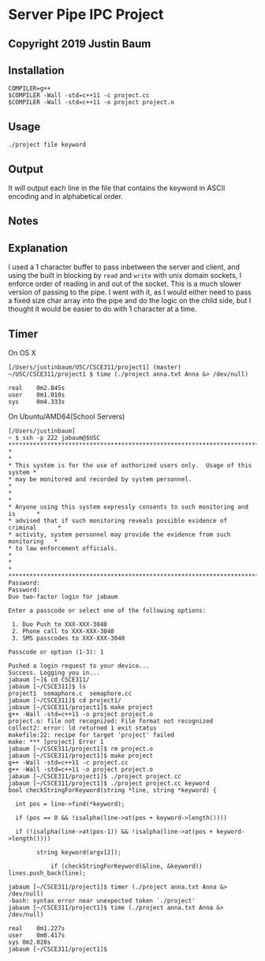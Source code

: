 # Server Pipe IPC Project

## Copyright 2019 Justin Baum

## Installation

```
COMPILER=g++
$COMPILER -Wall -std=c++11 -c project.cc
$COMPILER -Wall -std=c++11 -o project project.o
```

## Usage

```
./project file keyword
```

## Output

It will output each line in the file that contains the keyword in ASCII encoding and in alphabetical order.

## Notes

## Explanation

I used a 1 character buffer to pass inbetween the server and client, and using the built in blocking by `read` and `write` with unix domain sockets, I enforce order of reading in and out of the socket. This is a much slower version of passing to the pipe. I went with it, as I would either need to pass a fixed size char array into the pipe and do the logic on the child side, but I thought it would be easier to do with 1 character at a time.

## Timer

On OS X

```
[/Users/justinbaum/USC/CSCE311/project1] (master)
~/USC/CSCE311/project1 $ time (./project anna.txt Anna &> /dev/null)

real    0m2.845s
user    0m1.010s
sys     0m4.333s
```

On Ubuntu/AMD64(School Servers)

```
[/Users/justinbaum]
~ $ ssh -p 222 jabaum@$USC
******************************************************************************
*                                                                            *
* This system is for the use of authorized users only.  Usage of this system *
* may be monitored and recorded by system personnel.                         *
*                                                                            *
* Anyone using this system expressly consents to such monitoring and is      *
* advised that if such monitoring reveals possible evidence of criminal      *
* activity, system personnel may provide the evidence from such monitoring   *
* to law enforcement officials.                                              *
*                                                                            *
******************************************************************************
Password:
Password:
Duo two-factor login for jabaum

Enter a passcode or select one of the following options:

 1. Duo Push to XXX-XXX-3040
 2. Phone call to XXX-XXX-3040
 3. SMS passcodes to XXX-XXX-3040

Passcode or option (1-3): 1

Pushed a login request to your device...
Success. Logging you in...
jabaum [~]$ cd CSCE311/
jabaum [~/CSCE311]$ ls
project1  semaphore.c  semaphore.cc
jabaum [~/CSCE311]$ cd project1/
jabaum [~/CSCE311/project1]$ make project
g++ -Wall -std=c++11 -o project project.o
project.o: file not recognized: File format not recognized
collect2: error: ld returned 1 exit status
makefile:22: recipe for target 'project' failed
make: *** [project] Error 1
jabaum [~/CSCE311/project1]$ rm project.o
jabaum [~/CSCE311/project1]$ make project
g++ -Wall -std=c++11 -c project.cc
g++ -Wall -std=c++11 -o project project.o
jabaum [~/CSCE311/project1]$ ./project project.cc 
jabaum [~/CSCE311/project1]$ ./project project.cc keyword
bool checkStringForKeyword(string *line, string *keyword) {

  int pos = line->find(*keyword);

  if (pos == 0 && !isalpha(line->at(pos + keyword->length())))

  if (!isalpha(line->at(pos-1)) && !isalpha(line->at(pos + keyword->length())))

        string keyword(argv[2]);

            if (checkStringForKeyword(&line, &keyword)) lines.push_back(line);

jabaum [~/CSCE311/project1]$ timer (./project anna.txt Anna &> /dev/null)
-bash: syntax error near unexpected token `./project'
jabaum [~/CSCE311/project1]$ time (./project anna.txt Anna &> /dev/null)

real	0m1.227s
user	0m0.417s
sys	0m2.028s
jabaum [~/CSCE311/project1]$ 
```
